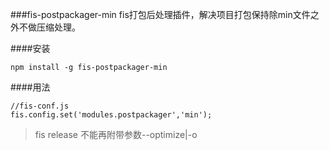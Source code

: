 ###fis-postpackager-min
fis打包后处理插件，解决项目打包保持除min文件之外不做压缩处理。

####安装
```
npm install -g fis-postpackager-min
```

####用法
```
//fis-conf.js
fis.config.set('modules.postpackager','min');
```
>fis release 不能再附带参数--optimize|-o
